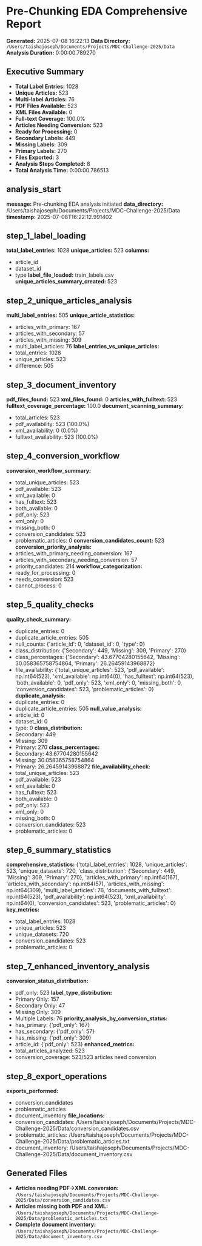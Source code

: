 # Pre-Chunking EDA Comprehensive Report

**Generated:** 2025-07-08 16:22:13
**Data Directory:** `/Users/taishajoseph/Documents/Projects/MDC-Challenge-2025/Data`
**Analysis Duration:** 0:00:00.789270

## Executive Summary

- **Total Label Entries:** 1028
- **Unique Articles:** 523
- **Multi-label Articles:** 76
- **PDF Files Available:** 523
- **XML Files Available:** 0
- **Full-text Coverage:** 100.0%
- **Articles Needing Conversion:** 523
- **Ready for Processing:** 0
- **Secondary Labels:** 449
- **Missing Labels:** 309
- **Primary Labels:** 270
- **Files Exported:** 3
- **Analysis Steps Completed:** 8
- **Total Analysis Time:** 0:00:00.786513

## analysis_start

**message:** Pre-chunking EDA analysis initiated
**data_directory:** /Users/taishajoseph/Documents/Projects/MDC-Challenge-2025/Data
**timestamp:** 2025-07-08T16:22:12.991402

## step_1_label_loading

**total_label_entries:** 1028
**unique_articles:** 523
**columns:**
  - article_id
  - dataset_id
  - type
**label_file_loaded:** train_labels.csv
**unique_articles_summary_created:** 523

## step_2_unique_articles_analysis

**multi_label_entries:** 505
**unique_article_statistics:**
  - articles_with_primary: 167
  - articles_with_secondary: 57
  - articles_with_missing: 309
  - multi_label_articles: 76
**label_entries_vs_unique_articles:**
  - total_entries: 1028
  - unique_articles: 523
  - difference: 505

## step_3_document_inventory

**pdf_files_found:** 523
**xml_files_found:** 0
**articles_with_fulltext:** 523
**fulltext_coverage_percentage:** 100.0
**document_scanning_summary:**
  - total_articles: 523
  - pdf_availability: 523 (100.0%)
  - xml_availability: 0 (0.0%)
  - fulltext_availability: 523 (100.0%)

## step_4_conversion_workflow

**conversion_workflow_summary:**
  - total_unique_articles: 523
  - pdf_available: 523
  - xml_available: 0
  - has_fulltext: 523
  - both_available: 0
  - pdf_only: 523
  - xml_only: 0
  - missing_both: 0
  - conversion_candidates: 523
  - problematic_articles: 0
**conversion_candidates_count:** 523
**conversion_priority_analysis:**
  - articles_with_primary_needing_conversion: 167
  - articles_with_secondary_needing_conversion: 57
  - priority_candidates: 214
**workflow_categorization:**
  - ready_for_processing: 0
  - needs_conversion: 523
  - cannot_process: 0

## step_5_quality_checks

**quality_check_summary:**
  - duplicate_entries: 0
  - duplicate_article_entries: 505
  - null_counts: {'article_id': 0, 'dataset_id': 0, 'type': 0}
  - class_distribution: {'Secondary': 449, 'Missing': 309, 'Primary': 270}
  - class_percentages: {'Secondary': 43.67704280155642, 'Missing': 30.058365758754864, 'Primary': 26.26459143968872}
  - file_availability: {'total_unique_articles': 523, 'pdf_available': np.int64(523), 'xml_available': np.int64(0), 'has_fulltext': np.int64(523), 'both_available': 0, 'pdf_only': 523, 'xml_only': 0, 'missing_both': 0, 'conversion_candidates': 523, 'problematic_articles': 0}
**duplicate_analysis:**
  - duplicate_entries: 0
  - duplicate_article_entries: 505
**null_value_analysis:**
  - article_id: 0
  - dataset_id: 0
  - type: 0
**class_distribution:**
  - Secondary: 449
  - Missing: 309
  - Primary: 270
**class_percentages:**
  - Secondary: 43.67704280155642
  - Missing: 30.058365758754864
  - Primary: 26.26459143968872
**file_availability_check:**
  - total_unique_articles: 523
  - pdf_available: 523
  - xml_available: 0
  - has_fulltext: 523
  - both_available: 0
  - pdf_only: 523
  - xml_only: 0
  - missing_both: 0
  - conversion_candidates: 523
  - problematic_articles: 0

## step_6_summary_statistics

**comprehensive_statistics:** {'total_label_entries': 1028, 'unique_articles': 523, 'unique_datasets': 720, 'class_distribution': {'Secondary': 449, 'Missing': 309, 'Primary': 270}, 'articles_with_primary': np.int64(167), 'articles_with_secondary': np.int64(57), 'articles_with_missing': np.int64(309), 'multi_label_articles': 76, 'documents_with_fulltext': np.int64(523), 'pdf_availability': np.int64(523), 'xml_availability': np.int64(0), 'conversion_candidates': 523, 'problematic_articles': 0}
**key_metrics:**
  - total_label_entries: 1028
  - unique_articles: 523
  - unique_datasets: 720
  - conversion_candidates: 523
  - problematic_articles: 0

## step_7_enhanced_inventory_analysis

**conversion_status_distribution:**
  - pdf_only: 523
**label_type_distribution:**
  - Primary Only: 157
  - Secondary Only: 47
  - Missing Only: 309
  - Multiple Labels: 76
**priority_analysis_by_conversion_status:**
  - has_primary: {'pdf_only': 167}
  - has_secondary: {'pdf_only': 57}
  - has_missing: {'pdf_only': 309}
  - article_id: {'pdf_only': 523}
**enhanced_metrics:**
  - total_articles_analyzed: 523
  - conversion_coverage: 523/523 articles need conversion

## step_8_export_operations

**exports_performed:**
  - conversion_candidates
  - problematic_articles
  - document_inventory
**file_locations:**
  - conversion_candidates: /Users/taishajoseph/Documents/Projects/MDC-Challenge-2025/Data/conversion_candidates.csv
  - problematic_articles: /Users/taishajoseph/Documents/Projects/MDC-Challenge-2025/Data/problematic_articles.txt
  - document_inventory: /Users/taishajoseph/Documents/Projects/MDC-Challenge-2025/Data/document_inventory.csv

## Generated Files

- **Articles needing PDF→XML conversion:** `/Users/taishajoseph/Documents/Projects/MDC-Challenge-2025/Data/conversion_candidates.csv`
- **Articles missing both PDF and XML:** `/Users/taishajoseph/Documents/Projects/MDC-Challenge-2025/Data/problematic_articles.txt`
- **Complete document inventory:** `/Users/taishajoseph/Documents/Projects/MDC-Challenge-2025/Data/document_inventory.csv`
